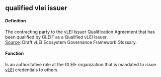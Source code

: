 ## qualified vlei issuer

<h4>Definition</h4><p>The contracting party to the vLEI Issuer Qualification Agreement that has been qualified by GLEIF as a Qualified vLEI Issuer.<br><a href="https://www.gleif.org/vlei/introducing-the-vlei-ecosystem-governance-framework/2022-02-07_verifiable-lei-vlei-ecosystem-governance-framework-glossary-draft-publication_v0.9-draft.pdf">Source</a>: Draft vLEI Ecosystem Governance Framework Glossary.</p><h4>Function</h4><p>Is an authoritative role at the GLEIF organization that is mandated to issue <a href="vLEI">vLEI</a> credentials to others.</p>

